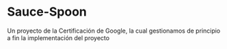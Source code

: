 # Sauce-Spoon
Un proyecto de la Certificación de Google, la cual gestionamos de principio a fin la implementación del proyecto

